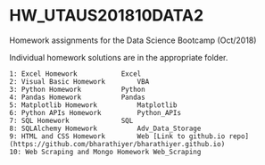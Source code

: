 # HW_UTAUS201810DATA2
Homework assignments for the Data Science Bootcamp (Oct/2018)

Individual homework solutions are in the appropriate folder.

~~~~~~~~~~~~~~~~~~~~~~~~~~~~~~~~~~~~~~~~~~~~~~~~~~~~~~~~~~~
1: Excel Homework			Excel
2: Visual Basic Homework		VBA
3: Python Homework			Python
4: Pandas Homework			Pandas
5: Matplotlib Homework			Matplotlib
6: Python APIs Homework			Python_APIs
7: SQL Homework				SQL
8: SQLAlchemy Homework			Adv_Data_Storage
9: HTML and CSS Homework		Web [Link to github.io repo](https://github.com/bharathiyer/bharathiyer.github.io)
10: Web Scraping and Mongo Homework	Web_Scraping


